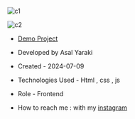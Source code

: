 
![c1](https://github.com/asalyaraki/counter/assets/155806762/9b27c52c-5c36-4ace-a846-06bf3d3020e5)

![c2](https://github.com/asalyaraki/counter/assets/155806762/bca071ba-8107-43e5-92ff-120d3ede3466)

- [Demo Project](https://asalyaraki.github.io/counter/)

- Developed by Asal Yaraki

- Created - 2024-07-09

- Technologies Used - Html , css , js 

- Role - Frontend

- How to reach me : with my [instagram](https://www.instagram.com/asal_yaraki_web?igsh=MXJl3ZQ==)
